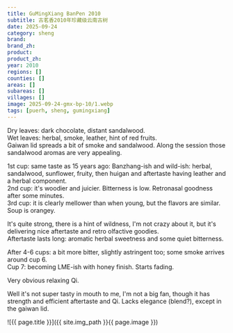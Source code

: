 ```yaml
---
title: GuMingXiang BanPen 2010
subtitle: 古茗香2010年珍藏级云南古树
date: 2025-09-24
category: sheng
brand: 
brand_zh: 
product: 
product_zh: 
year: 2010
regions: []
counties: []
areas: []
subareas: []
villages: []
image: 2025-09-24-gmx-bp-10/1.webp
tags: [puerh, sheng, gumingxiang]
---
```


Dry leaves: dark chocolate, distant sandalwood.\
Wet leaves: herbal, smoke, leather, hint of red fruits.\
Gaiwan lid spreads a bit of smoke and sandalwood. Along the session those sandalwood aromas are very appealing.

1st cup: same taste as 15 years ago: Banzhang-ish and wild-ish: herbal, sandalwood, sunflower, fruity, then huigan and aftertaste having leather and a herbal component.\
2nd cup: it's woodier and juicier. Bitterness is low. Retronasal goodness after some minutes.\
3rd cup: it is clearly mellower than when young, but the flavors are similar.
Soup is orangey.

It's quite strong, there is a hint of wildness, I'm not crazy about it, but it's delivering nice aftertaste and retro olfactive goodies.\
Aftertaste lasts long: aromatic herbal sweetness and some quiet bitterness.

After 4-6 cups: a bit more bitter, slightly astringent too; some smoke arrives around cup 6.\
Cup 7: becoming LME-ish with honey finish. Starts fading.

Very obvious relaxing Qi. 

Well it's not super tasty in mouth to me, I'm not a big fan, though it has strength and efficient aftertaste and Qi. Lacks elegance (blend?), except in the gaiwan lid.

![{{ page.title }}]({{ site.img_path }}{{ page.image }})

